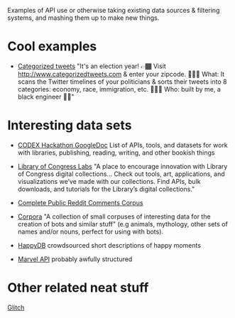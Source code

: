 Examples of API use or otherwise taking existing data sources & filtering systems, and mashing them up to make new things.

# Cool examples

- [Categorized tweets](http://www.categorizedtweets.com/)
"It's an election year! 👉🏾 Visit http://www.categorizedtweets.com  & enter your zipcode. 🤷🏾‍♀️ What: It scans the Twitter timelines of your politicians & sorts their tweets into 8 categories: economy, race, immigration, etc. 👩🏾‍💻 Who: built by me, a black engineer ✊🏾"

# Interesting data sets

- [CODEX Hackathon GoogleDoc](https://docs.google.com/document/d/1F-v1ad_KQ1s7k9Rae_OyFee0zSway7TVscnc03Dffwo/edit?usp=sharing)
List of APIs, tools, and datasets for work with libraries, publishing, reading, writing, and other bookish things

- [Library of Congress Labs](https://labs.loc.gov/)
"A place to encourage innovation with Library of Congress digital collections... Check out tools, art, applications, and visualizations we’ve made with our collections. Find APIs, bulk downloads, and tutorials for the Library’s digital collections."

- [Complete Public Reddit Comments Corpus](https://archive.org/details/2015_reddit_comments_corpus)

- [Corpora](https://github.com/dariusk/corpora)
"A collection of small corpuses of interesting data for the creation of bots and similar stuff" (e.g animals, mythology, other sets of names and/or nouns, perfect for using with bots).

- [HappyDB](https://github.com/rit-public/HappyDB) crowdsourced short descriptions of happy moments

- [Marvel API](https://developer.marvel.com/) probably awfully structured

# Other related neat stuff
[Glitch](http://glitch.com)
